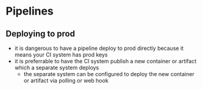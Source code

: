 # Pipelines

## Deploying to prod
- it is dangerous to have a pipeline deploy to prod directly because it means your CI system has prod keys
- it is preferrable to have the CI system publish a new container or artifact which a separate system deploys
  - the separate system can be configured to deploy the new container or artifact via polling or web hook
